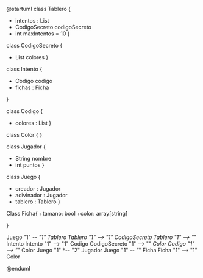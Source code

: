 @startuml 
class Tablero { 
- intentos : List<Intento> 
- CodigoSecreto codigoSecreto 
- int maxIntentos = 10 
}

class CodigoSecreto { 
- List colores 
 }

class Intento { 
- Codigo codigo 
- fichas : Ficha

}

class Codigo { 
- colores : List<Color>
 }

class Color {
}

class Jugador { 
- String nombre 
- int puntos 
}

class Juego { 
- creador : Jugador 
- adivinador : Jugador
- tablero : Tablero
}

Class Ficha{
    +tamano: bool
    +color: array[string]

}

Juego "1" *-- "1" Tablero 
Tablero "1" --> "1" CodigoSecreto 
Tablero "1" --> "*" Intento 
Intento "1" --> "1" Codigo 
CodigoSecreto "1" --> "*" Color 
Codigo "1" --> "*" Color 
Juego "1" *-- "2" Jugador 
Juego "1" *-- "*" Ficha
Ficha "1" --> "1" Color
 
@enduml

